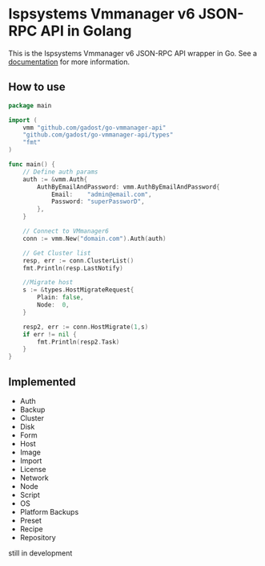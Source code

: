 # Ispsystems Vmmanager v6 JSON-RPC API in Golang

This is the Ispsystems Vmmanager v6 JSON-RPC API wrapper in Go. See a [documentation](https://docs.ispsystem.com/vmmanager-admin/developer-section/api/vmmanager-api#/) for more information.

## How to use

```go
package main

import (
    vmm "github.com/gadost/go-vmmanager-api"
    "github.com/gadost/go-vmmanager-api/types"
    "fmt"
)

func main() {
    // Define auth params
    auth := &vmm.Auth{
        AuthByEmailAndPassword: vmm.AuthByEmailAndPassword{
            Email:    "admin@email.com",
            Password: "superPassworD",
        },
    }

    // Connect to VMmanager6
    conn := vmm.New("domain.com").Auth(auth)

    // Get Cluster list
    resp, err := conn.ClusterList()
    fmt.Println(resp.LastNotify)

    //Migrate host
    s := &types.HostMigrateRequest{
        Plain: false,
        Node:  0,
    }

    resp2, err := conn.HostMigrate(1,s)
    if err != nil {
        fmt.Println(resp2.Task)
    }
}
```

## Implemented

- Auth
- Backup
- Cluster
- Disk
- Form
- Host
- Image
- Import
- License
- Network
- Node
- Script
- OS
- Platform Backups
- Preset
- Recipe
- Repository

still in development
